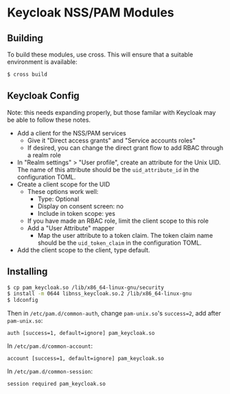 # Keycloak NSS/PAM Modules

## Building

To build these modules, use cross. This will ensure that a suitable
environment is available:

```sh
$ cross build
```

## Keycloak Config

Note: this needs expanding properly, but those familar with Keycloak may
be able to follow these notes.

- Add a client for the NSS/PAM services
  - Give it "Direct access grants" and "Service accounts roles"
  - If desired, you can change the direct grant flow to add RBAC through
    a realm role
- In "Realm settings" > "User profile", create an attribute for the Unix
  UID. The name of this attribute should be the `uid_attribute_id` in
  the configuration TOML.
- Create a client scope for the UID
  - These options work well:
    - Type: Optional
    - Display on consent screen: no
    - Include in token scope: yes
  - If you have made an RBAC role, limit the client scope to this role
  - Add a "User Attribute" mapper
    - Map the user attribute to a token claim. The token claim name
      should be the `uid_token_claim` in the configuration TOML.
- Add the client scope to the client, type default.


## Installing

```sh
$ cp pam_keycloak.so /lib/x86_64-linux-gnu/security
$ install -m 0644 libnss_keycloak.so.2 /lib/x86_64-linux-gnu
$ ldconfig
```

Then in `/etc/pam.d/common-auth`, change `pam-unix.so`'s `success=2`,
add after `pam-unix.so`:

```
auth [success=1, default=ignore] pam_keycloak.so
```

In `/etc/pam.d/common-account`:

```
account [success=1, default=ignore] pam_keycloak.so
```

In `/etc/pam.d/common-session`:

```
session required pam_keycloak.so
```
